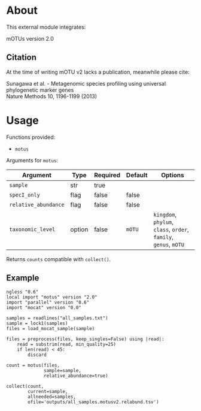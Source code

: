 # About

This external module integrates: 

mOTUs version 2.0

## Citation

At the time of writing mOTU v2 lacks a publication, meanwhile please cite:

Sunagawa et al. - Metagenomic species profiling using universal phylogenetic marker genes  
Nature Methods 10, 1196-1199 (2013)

# Usage

Functions provided:

* `motus`

Arguments for `motus`:

| Argument | Type | Required | Default | Options |
| --- | --- | --- | --- | --- |
| `sample` | str | true |   |   |
| `specI_only` | flag | false | false |   |
| `relative_abundance` | flag | false | false |   |
| `taxonomic_level` | option | false | `mOTU` | `kingdom`, `phylum`, `class`, `order`, `family`, `genus`, `mOTU` |

Returns `counts` compatible with `collect()`.

## Example

```
ngless "0.6"
local import "motus" version "2.0"
import "parallel" version "0.6"
import "mocat" version "0.0"

samples = readlines("all_samples.txt")
sample = lock1(samples)
files = load_mocat_sample(sample)

files = preprocess(files, keep_singles=False) using |read|:
    read = substrim(read, min_quality=25)
    if len(read) < 45:
        discard

count = motus(files,
              sample=sample,
              relative_abundance=true)

collect(count,
        current=sample,
        allneeded=samples,
        ofile='outputs/all_samples.motusv2.relabund.tsv')
```
